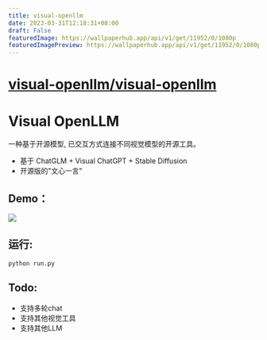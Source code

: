 ```yaml
---
title: visual-openllm
date: 2023-03-31T12:18:31+08:00
draft: False
featuredImage: https://wallpaperhub.app/api/v1/get/11952/0/1080p
featuredImagePreview: https://wallpaperhub.app/api/v1/get/11952/0/1080p
---
```


# [visual-openllm/visual-openllm](https://github.com/visual-openllm/visual-openllm)

# Visual OpenLLM

一种基于开源模型, 已交互方式连接不同视觉模型的开源工具。

- 基于 ChatGLM + Visual ChatGPT + Stable Diffusion
- 开源版的"文心一言"


## Demo：

![](assets/demo.gif)


## 运行:

```
python run.py
```

## Todo:

- 支持多轮chat
- 支持其他视觉工具
- 支持其他LLM
